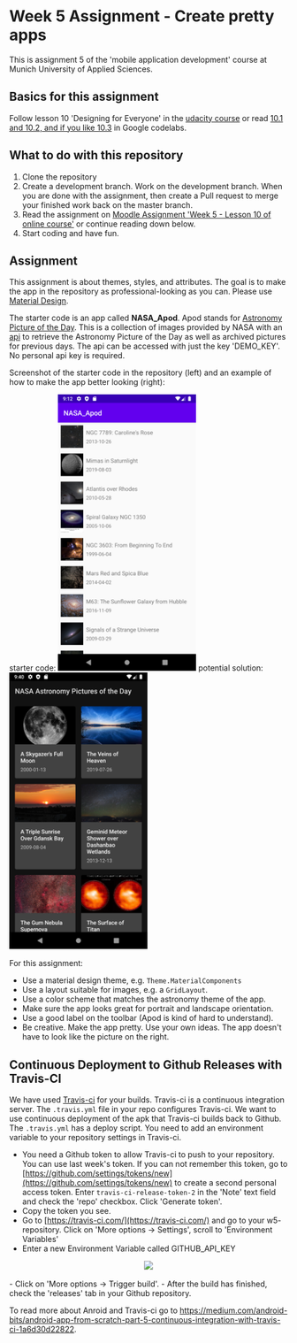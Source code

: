 # Week 5 Assignment - Create pretty apps

This is assignment 5 of the 'mobile application development' course at Munich University of Applied Sciences.

## Basics for this assignment
Follow lesson 10 'Designing for Everyone' in the [udacity course](https://www.udacity.com/course/developing-android-apps-with-kotlin--ud9012)
or read [10.1 and 10.2, and if you like 10.3](https://codelabs.developers.google.com/android-kotlin-fundamentals/) in Google codelabs.

## What to do with this repository

1. Clone the repository
2. Create a development branch. Work on the development branch. When you are done with the assignment, then create a Pull request to merge your finished work back on the master branch. 
3. Read the assignment on [Moodle Assignment 'Week 5 - Lesson 10 of online course'](https://moodle.hm.edu/mod/assign/view.php?id=442853) or continue reading down below.
4. Start coding and have fun.

## Assignment

This assignment is about themes, styles, and attributes. The goal is to make the app in the repository as professional-looking as you can. Please use [Material Design](https://material.io/).

The starter code is an app called **NASA_Apod**. Apod stands for [Astronomy Picture of the Day](https://apod.nasa.gov/apod/astropix.html). This is a collection of images provided by NASA with an [api](https://data.nasa.gov/Space-Science/Astronomy-Picture-of-the-Day-API/ez2w-t8ua) to retrieve the Astronomy Picture of the Day as well as archived pictures for previous days. The api can be accessed with just the key 'DEMO_KEY'. No personal api key is required.

Screenshot of the starter code in the repository (left) and an example of how to make the app better looking (right):

starter code: <img height="500" src="https://github.com/gsocher/w5/blob/master/doc/starter_app.png">        potential solution: <img height="500" src="https://github.com/gsocher/w5/blob/master/doc/styled_app_example.png">

For this assignment:

- Use a material design theme, e.g. ```Theme.MaterialComponents```
- Use a layout suitable for images, e.g. a ```GridLayout```.
- Use a color scheme that matches the astronomy theme of the app.
- Make sure the app looks great for portrait and landscape orientation.
- Use a good label on the toolbar (Apod is kind of hard to understand).
- Be creative. Make the app pretty. Use your own ideas. The app doesn't have to look like the picture on the right.




## Continuous Deployment to Github Releases with Travis-CI

We have used [Travis-ci](https://travis-ci.com/) for your builds. Travis-ci is a continuous integration server. The ```.travis.yml``` file in your repo configures Travis-ci. We want to use continuous deployment of the apk that Travis-ci builds back to Github. The ```.travis.yml``` has a deploy script. You need to add an environment variable to your repository settings in Travis-ci.
- You need a Github token to allow Travis-ci to push to your repository. You can use last week's token. If you can not remember this token, go to [https://github.com/settings/tokens/new](https://github.com/settings/tokens/new) to create a second personal access token. Enter ```travis-ci-release-token-2``` in the 'Note' text field and check the 'repo' checkbox. Click 'Generate token'.
- Copy the token you see.
- Go to [https://travis-ci.com/](https://travis-ci.com/) and go to your w5- repository. Click on 'More options -> Settings', scroll to 'Environment Variables'
- Enter a new Environment Variable called GITHUB_API_KEY
<p align="center">
  <img  src="https://miro.medium.com/max/1400/1*YKZ0pQW7EYZQV70qq5WMZw.png">
</p>
- Click on 'More options -> Trigger build'. 
- After the build has finished, check the 'releases' tab in your Github repository. 

To read more about Anroid and Travis-ci go to https://medium.com/android-bits/android-app-from-scratch-part-5-continuous-integration-with-travis-ci-1a6d30d22822.
